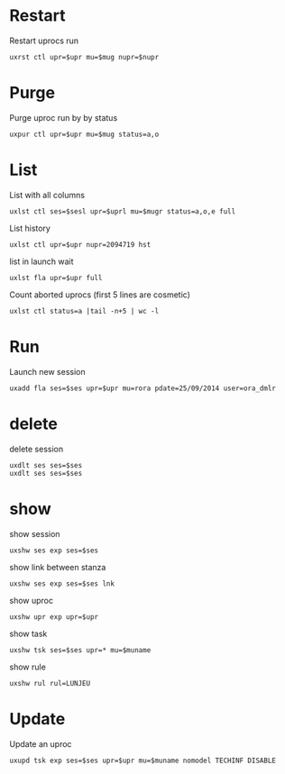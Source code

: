 # Restart

Restart uprocs run
```
uxrst ctl upr=$upr mu=$mug nupr=$nupr
```
# Purge

Purge uproc run by by status
```
uxpur ctl upr=$upr mu=$mug status=a,o
```

# List	

List with all columns
```
uxlst ctl ses=$sesl upr=$uprl mu=$mugr status=a,o,e full
```

List history
```
uxlst ctl upr=$upr nupr=2094719 hst 
```

list in launch wait
```
uxlst fla upr=$upr full 
```
	
Count aborted uprocs (first 5 lines are cosmetic)
```
uxlst ctl status=a |tail -n+5 | wc -l
```
	
# Run 

Launch new session
```
uxadd fla ses=$ses upr=$upr mu=rora pdate=25/09/2014 user=ora_dmlr
```
	
# delete

delete session
```
uxdlt ses ses=$ses
uxdlt ses ses=$ses
```

# show

show session
```
uxshw ses exp ses=$ses
```

show link between stanza
```
uxshw ses exp ses=$ses lnk
```

show uproc
```
uxshw upr exp upr=$upr
```

show task
```
uxshw tsk ses=$ses upr=* mu=$muname
```

show rule
```
uxshw rul rul=LUNJEU
```

# Update

Update an uproc
```
uxupd tsk exp ses=$ses upr=$upr mu=$muname nomodel TECHINF DISABLE
```
